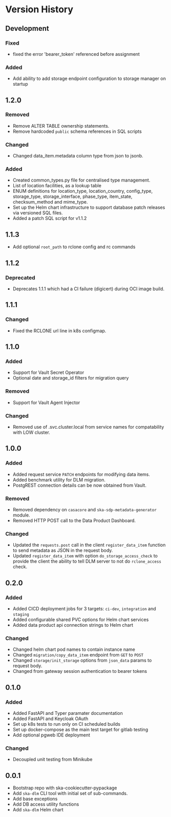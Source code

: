 # Version History

## Development

### Fixed

* fixed the error 'bearer_token' referenced before assignment

### Added
* Add ability to add storage endpoint configuration to storage manager on startup

## 1.2.0

### Removed

* Remove ALTER TABLE ownership statements.
* Remove hardcoded `public` schema references in SQL scripts

### Changed

* Changed data_item.metadata column type from json to jsonb.

### Added

* Created common_types.py file for centralised type management.
* List of location facilities, as a lookup table
* ENUM definitions for location_type, location_country, config_type, storage_type, storage_interface, phase_type, item_state, checksum_method and mime_type.
* Set up the Helm chart infrastructure to support database patch releases via versioned SQL files.
* Added a patch SQL script for v1.1.2

## 1.1.3

* Add optional `root_path` to rclone config and rc commands

## 1.1.2

### Deprecated

* Deprecates 1.1.1 which had a CI failure (digicert) during OCI image build.

## 1.1.1

### Changed

* Fixed the RCLONE url line in k8s configmap.

## 1.1.0

### Added

* Support for Vault Secret Operator
* Optional date and storage_id filters for migration query

### Removed

* Support for Vault Agent Injector

### Changed

* Removed use of .svc.cluster.local from service names for compatability with LOW cluster.

## 1.0.0

### Added

* Added request service `PATCH` endpoints for modifying data items.
* Added benchmark utility for DLM migration.
* PostgREST connection details can be now obtained from Vault.

### Removed

* Removed dependency on `casacore` and `ska-sdp-metadata-generator` module.
* Removed HTTP POST call to the Data Product Dashboard.

### Changed

* Updated the `requests.post` call in the client `register_data_item` function to send metadata as JSON in the request body.
* Updated `register_data_item` with option `do_storage_access_check` to provide the client the ability to tell DLM server to not do `rclone_access` check.

## 0.2.0

### Added

* Added CICD deployment jobs for 3 targets: `ci-dev`, `integration` and `staging`
* Added configurable shared PVC options for Helm chart services
* Added data product api connection strings to Helm chart

### Changed

* Changed helm chart pod names to contain instance name
* Changed `migration/copy_data_item` endpoint from `GET` to `POST`
* Changed `storage/init_storage` options from `json_data` params to request body.
* Changed from gateway session authentication to bearer tokens

## 0.1.0

### Added

* Added FastAPI and Typer paramater documentation
* Added FastAPI and Keycloak OAuth
* Set up k8s tests to run only on CI scheduled builds
* Set up docker-compose as the main test target for gitlab testing
* Add optional pgweb IDE deployment

### Changed

* Decoupled unit testing from Minikube

## 0.0.1

* Bootstrap repo with ska-cookiecutter-pypackage
* Add `ska-dlm` CLI tool with initial set of sub-commands.
* Add base exceptions
* Add DB access utility functions
* Add `ska-dlm` Helm chart
